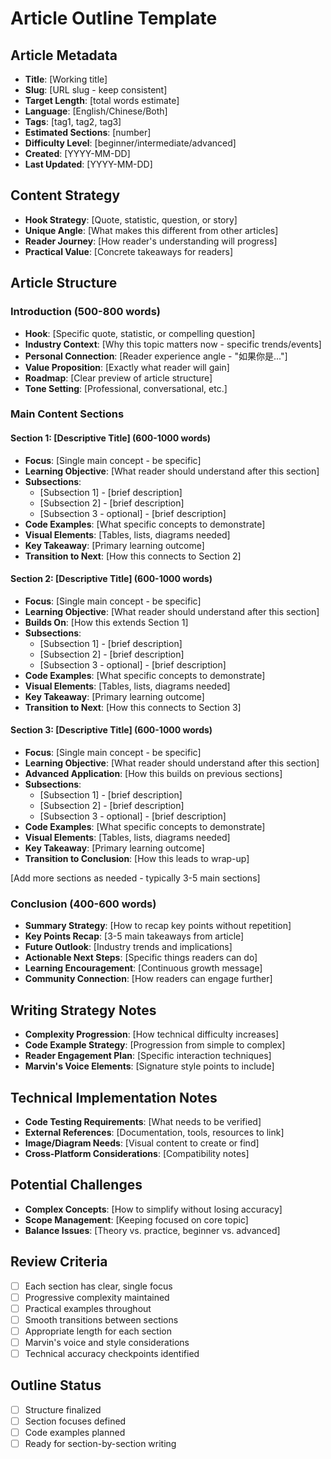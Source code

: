 # Article Outline Template

## Article Metadata
- **Title**: [Working title]
- **Slug**: [URL slug - keep consistent]
- **Target Length**: [total words estimate]
- **Language**: [English/Chinese/Both]
- **Tags**: [tag1, tag2, tag3]
- **Estimated Sections**: [number]
- **Difficulty Level**: [beginner/intermediate/advanced]
- **Created**: [YYYY-MM-DD]
- **Last Updated**: [YYYY-MM-DD]

## Content Strategy
- **Hook Strategy**: [Quote, statistic, question, or story]
- **Unique Angle**: [What makes this different from other articles]
- **Reader Journey**: [How reader's understanding will progress]
- **Practical Value**: [Concrete takeaways for readers]

## Article Structure

### Introduction (500-800 words)
- **Hook**: [Specific quote, statistic, or compelling question]
- **Industry Context**: [Why this topic matters now - specific trends/events]
- **Personal Connection**: [Reader experience angle - "如果你是..."]
- **Value Proposition**: [Exactly what reader will gain]
- **Roadmap**: [Clear preview of article structure]
- **Tone Setting**: [Professional, conversational, etc.]

### Main Content Sections

#### Section 1: [Descriptive Title] (600-1000 words)
- **Focus**: [Single main concept - be specific]
- **Learning Objective**: [What reader should understand after this section]
- **Subsections**:
  - [Subsection 1] - [brief description]
  - [Subsection 2] - [brief description]
  - [Subsection 3 - optional] - [brief description]
- **Code Examples**: [What specific concepts to demonstrate]
- **Visual Elements**: [Tables, lists, diagrams needed]
- **Key Takeaway**: [Primary learning outcome]
- **Transition to Next**: [How this connects to Section 2]

#### Section 2: [Descriptive Title] (600-1000 words)
- **Focus**: [Single main concept - be specific]
- **Learning Objective**: [What reader should understand after this section]
- **Builds On**: [How this extends Section 1]
- **Subsections**:
  - [Subsection 1] - [brief description]
  - [Subsection 2] - [brief description]
  - [Subsection 3 - optional] - [brief description]
- **Code Examples**: [What specific concepts to demonstrate]
- **Visual Elements**: [Tables, lists, diagrams needed]
- **Key Takeaway**: [Primary learning outcome]
- **Transition to Next**: [How this connects to Section 3]

#### Section 3: [Descriptive Title] (600-1000 words)
- **Focus**: [Single main concept - be specific]
- **Learning Objective**: [What reader should understand after this section]
- **Advanced Application**: [How this builds on previous sections]
- **Subsections**:
  - [Subsection 1] - [brief description]
  - [Subsection 2] - [brief description]
  - [Subsection 3 - optional] - [brief description]
- **Code Examples**: [What specific concepts to demonstrate]
- **Visual Elements**: [Tables, lists, diagrams needed]
- **Key Takeaway**: [Primary learning outcome]
- **Transition to Conclusion**: [How this leads to wrap-up]

[Add more sections as needed - typically 3-5 main sections]

### Conclusion (400-600 words)
- **Summary Strategy**: [How to recap key points without repetition]
- **Key Points Recap**: [3-5 main takeaways from article]
- **Future Outlook**: [Industry trends and implications]
- **Actionable Next Steps**: [Specific things readers can do]
- **Learning Encouragement**: [Continuous growth message]
- **Community Connection**: [How readers can engage further]

## Writing Strategy Notes
- **Complexity Progression**: [How technical difficulty increases]
- **Code Example Strategy**: [Progression from simple to complex]
- **Reader Engagement Plan**: [Specific interaction techniques]
- **Marvin's Voice Elements**: [Signature style points to include]

## Technical Implementation Notes
- **Code Testing Requirements**: [What needs to be verified]
- **External References**: [Documentation, tools, resources to link]
- **Image/Diagram Needs**: [Visual content to create or find]
- **Cross-Platform Considerations**: [Compatibility notes]

## Potential Challenges
- **Complex Concepts**: [How to simplify without losing accuracy]
- **Scope Management**: [Keeping focused on core topic]
- **Balance Issues**: [Theory vs. practice, beginner vs. advanced]

## Review Criteria
- [ ] Each section has clear, single focus
- [ ] Progressive complexity maintained
- [ ] Practical examples throughout
- [ ] Smooth transitions between sections
- [ ] Appropriate length for each section
- [ ] Marvin's voice and style considerations
- [ ] Technical accuracy checkpoints identified

## Outline Status
- [ ] Structure finalized
- [ ] Section focuses defined
- [ ] Code examples planned
- [ ] Ready for section-by-section writing
